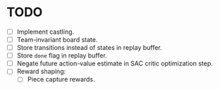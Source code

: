 # TODO

- [ ] Implement castling.
- [ ] Team-invariant board state.
- [ ] Store transitions instead of states in replay buffer.
- [ ] Store `done` flag in replay buffer.
- [ ] Negate future action-value estimate in SAC critic optimization step.
- [ ] Reward shaping:
  - [ ] Piece capture rewards.